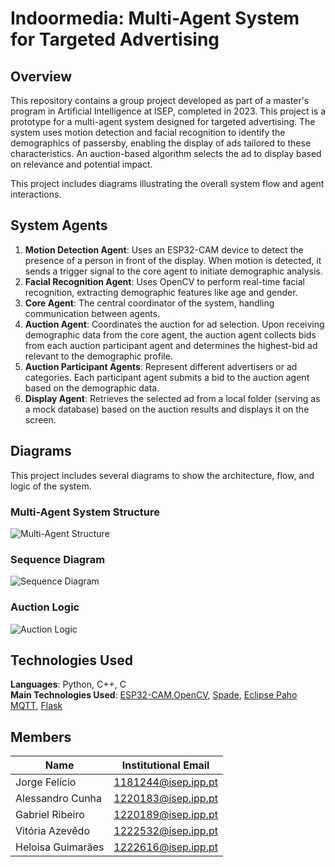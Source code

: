 # Indoormedia: Multi-Agent System for Targeted Advertising
## Overview
This repository contains a group project developed as part of a master's program in Artificial Intelligence at ISEP, completed in 2023. This project is a prototype for a multi-agent system designed for targeted advertising. The system uses motion detection and facial recognition to identify the demographics of passersby, enabling the display of ads tailored to these characteristics. An auction-based algorithm selects the ad to display based on relevance and potential impact.

This project includes diagrams illustrating the overall system flow and agent interactions.

## System Agents
1. **Motion Detection Agent**: Uses an ESP32-CAM device to detect the presence of a person in front of the display. When motion is detected, it sends a trigger signal to the core agent to initiate demographic analysis.
2. **Facial Recognition Agent**: Uses OpenCV to perform real-time facial recognition, extracting demographic features like age and gender.  
3.  **Core Agent**: The central coordinator of the system, handling communication between agents.
4. **Auction Agent**: Coordinates the auction for ad selection. Upon receiving demographic data from the core agent, the auction agent collects bids from each auction participant agent and determines the highest-bid ad relevant to the demographic profile.
5. **Auction Participant Agents**: Represent different advertisers or ad categories. Each participant agent submits a bid to the auction agent based on the demographic data. 
6. **Display Agent**: Retrieves the selected ad from a local folder (serving as a mock database) based on the auction results and displays it on the screen.

## Diagrams

This project includes several diagrams to show the architecture, flow, and logic of the system.

### Multi-Agent System Structure
![Multi-Agent Structure](indoormedia.drawio.svg)  

### Sequence Diagram
![Sequence Diagram](sequence.drawio.svg)  

### Auction Logic
![Auction Logic](auction_sequence.drawio.svg)  

## Technologies Used
**Languages**: Python, C++, C  
**Main Technologies Used**: [ESP32-CAM](https://www.botnroll.com/pt/esp32/3259-esp32-cam-wifi-bluetooth-esp32-com-m-dulo-de-camera-ov2640.html),[OpenCV](https://pypi.org/project/opencv-python/), [Spade](https://spade-mas.readthedocs.io/en/latest/readme.html), [Eclipse Paho MQTT](https://pypi.org/project/paho-mqtt/), [Flask](https://flask.palletsprojects.com/en/stable/)

## Members
| Name | Institutional Email | 
|-----------------|-----------------|
| Jorge Felício    | 1181244@isep.ipp.pt    | 
| Alessandro Cunha    | 1220183@isep.ipp.pt    | 
| Gabriel Ribeiro    | 1220189@isep.ipp.pt    | 
| Vitória Azevêdo | 1222532@isep.ipp.pt |
| Heloisa Guimarães | 1222616@isep.ipp.pt |
